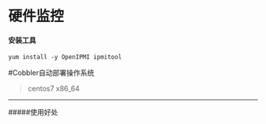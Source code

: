# 硬件监控


#### 安装工具

```
yum install -y OpenIPMI ipmitool
```


#Cobbler自动部署操作系统
> centos7 x86_64
> 
***
#####使用好处
<pre>





</pre>
